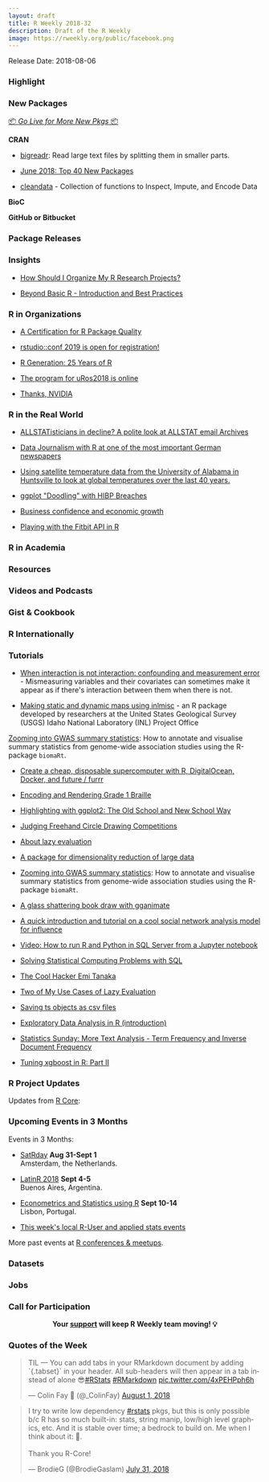 ```yaml
---
layout: draft
title: R Weekly 2018-32
description: Draft of the R Weekly
image: https://rweekly.org/public/facebook.png
---
```


Release Date: 2018-08-06

###  Highlight



###  New Packages

<p class="added-hostname"><a href="https://rweekly.org/live" target="_blank" class="externalLink">📦 <i>Go Live for More New Pkgs</i> 📦</a></p>

**CRAN**

+ [bigreadr](https://cran.r-project.org/package=bigreadr): Read large text files by splitting them in smaller parts.

+ [June 2018: Top 40 New Packages](https://rviews.rstudio.com/2018/07/29/june-2018-top-40-new-packages/)

+ [cleandata](https://cran.r-project.org/package=cleandata) - Collection of functions to Inspect, Impute, and Encode Data

**BioC**


**GitHub or Bitbucket**



### Package Releases


### Insights

+ [How Should I Organize My R Research Projects?](https://ntguardian.wordpress.com/2018/08/02/how-should-i-organize-my-r-research-projects/)

+ [Beyond Basic R - Introduction and Best Practices](https://owi.usgs.gov/blog/intro-best-practices/)

###  R in Organizations


+ [A Certification for R Package Quality](http://blog.revolutionanalytics.com/2018/07/cii-certification-for-r-packages.html)

+ [rstudio::conf 2019 is open for registration!](https://blog.rstudio.com/2018/07/31/rstudio-conf-2019-is-open-for-registration/)

+ [R Generation: 25 Years of R](http://blog.revolutionanalytics.com/2018/08/r-generation.html)

+ [The program for uRos2018 is online](http://www.markvanderloo.eu/yaRb/2018/08/03/the-program-for-uros2018-is-onlline/)

+ [Thanks, NVIDIA](http://andrewgelman.com/2018/08/01/thanks-nvidia/)

### R in the Real World

+ [ALLSTATisticians in decline? A polite look at ALLSTAT email Archives](https://masalmon.eu/2018/07/31/alldatascience/)

+ [Data Journalism with R at one of the most important German newspapers](https://github.com/sueddeutsche/rladies-presentation/blob/master/rladies-presentation-brunner-schories.pdf)

+ [Using satellite temperature data from the University of Alabama in Huntsville to look at global temperatures over the last 40 years.](https://www.davidkane.info/post/june-2018-global-temperature/)

+ [ggplot "Doodling" with HIBP Breaches](https://rud.is/b/2018/07/29/ggplot-doodling-with-hibp-breaches/)

+ [Business confidence and economic growth](http://freerangestats.info/blog/2018/08/01/business-expectations)

+ [Playing with the Fitbit API in R](https://obrl-soil.github.io/fitbit-api-r/)

###  R in Academia



###  Resources




###  Videos and Podcasts



### Gist & Cookbook




### R Internationally



###  Tutorials

+ [When interaction is not interaction: confounding and measurement error](https://malco.io/2018/08/04/interaction-confounding/) - Mismeasuring variables and their covariates can sometimes make it appear as if there's interaction between them when there is not.

+ [Making static and dynamic maps using inlmisc](https://owi.usgs.gov/blog/inlmiscmaps/) - an R package developed by researchers at the United States Geological Survey (USGS) Idaho National Laboratory (INL) Project Office

[Zooming into GWAS summary statistics](https://sinarueeger.github.io/2018/07/30/locuszoomplot/): How to annotate and visualise summary statistics from genome-wide association studies using the R-package `biomaRt`.

+ [Create a cheap, disposable supercomputer with R, DigitalOcean, Docker, and future / furrr](https://www.andrewheiss.com/blog/2018/07/30/disposable-supercomputer-future/)

+ [Encoding and Rendering Grade 1 Braille](https://coolbutuseless.github.io/2018/07/31/encoding-and-rendering-grade-1-braille/)

+ [Highlighting with ggplot2: The Old School and New School Way](https://www.littlemissdata.com/blog/highlight)

+ [Judging Freehand Circle Drawing Competitions](http://staff.math.su.se/hoehle/blog/2018/07/31/circle.html)

+ [About lazy evaluation](https://colinfay.me/lazyeval/)


+ [A package for dimensionality reduction of large data](https://ropensci.org/blog/2018/08/01/umapr/)

+ [Zooming into GWAS summary statistics](https://sinarueeger.github.io/2018/07/30/locuszoomplot/): How to annotate and visualise summary statistics from genome-wide association studies using the R-package `biomaRt`.

+ [A glass shattering book draw with gganimate](https://itsalocke.com/blog/a-glass-shattering-book-draw-with-gganimate/)

+ [A quick introduction and tutorial on a cool social network analysis model for influence](https://jrosen48.github.io/blog/social-network-analysis-model-for-influence/)

+ [Video: How to run R and Python in SQL Server from a Jupyter notebook](http://blog.revolutionanalytics.com/2018/08/r-python-in-sql-server.html)

+ [Solving Statistical Computing Problems with SQL](https://yihui.name/en/2018/07/sql-stats-computing/)

+ [The Cool Hacker Emi Tanaka](https://yihui.name/en/2018/07/emi-tanaka/)

+ [Two of My Use Cases of Lazy Evaluation](https://yihui.name/en/2018/07/lazy-evaluation/)

+ [Saving ts objects as csv files](https://robjhyndman.com/hyndsight/ts2csv/)

+ [Exploratory Data Analysis in R (introduction)](https://blog.datascienceheroes.com/exploratory-data-analysis-in-r-intro/)

+ [Statistics Sunday: More Text Analysis - Term Frequency and Inverse Document Frequency](http://www.deeplytrivial.com/2018/07/statistics-sunday-more-text-analysis.html)

+ [Tuning xgboost in R: Part II](https://insightr.wordpress.com/2018/07/28/tuning-xgboost-in-r-part-ii/)

<!--<div class="post-more-begi
n"></div><div class="post-more-end"></div>-->

###  R Project Updates

Updates from [R Core](http://developer.r-project.org/blosxom.cgi/R-devel/NEWS):




###  Upcoming Events in 3 Months

Events in 3 Months:

+ [SatRday](https://amsterdam2018.satrdays.org/) **Aug 31-Sept 1**<br />
Amsterdam, the Netherlands.

+ [LatinR 2018](http://latin-r.com/) **Sept 4-5** <br />
Buenos Aires, Argentina.

+ [Econometrics and Statistics using R](http://gades-training.com/en/cursos/Econometrics-and-Statistics-Using-R) **Sept 10-14** <br />
Lisbon, Portugal.

+ [This week's local R-User and applied stats events](https://community.rstudio.com/c/irl)

More past events at [R conferences & meetups](https://conf.rweekly.org).

### Datasets




### Jobs




###  Call for Participation



<p class="hide-support added-hostname support-rweekly" style="text-align: center;font-weight: bold;">Your <a class="non-visited externalLink" href="https://www.patreon.com/rweekly" onclick="pas(this)">support</a> will keep R Weekly team moving! 💡</p>

###  Quotes of the Week

<blockquote class="twitter-tweet" data-lang="en"><p lang="en" dir="ltr">TIL — You can add tabs in your RMarkdown document by adding `{.tabset}` in your header. All sub-headers will then appear in a tab instead of alone 😎<a href="https://twitter.com/hashtag/RStats?src=hash&amp;ref_src=twsrc%5Etfw">#RStats</a> <a href="https://twitter.com/hashtag/RMarkdown?src=hash&amp;ref_src=twsrc%5Etfw">#RMarkdown</a> <a href="https://t.co/4xPEHPph6h">pic.twitter.com/4xPEHPph6h</a></p>&mdash; Colin Fay 🤘 (@_ColinFay) <a href="https://twitter.com/_ColinFay/status/1024610845366599680?ref_src=twsrc%5Etfw">August 1, 2018</a></blockquote>

<blockquote class="twitter-tweet" data-lang="en"><p lang="en" dir="ltr">I try to write low dependency <a href="https://twitter.com/hashtag/rstats?src=hash&amp;ref_src=twsrc%5Etfw">#rstats</a> pkgs, but this is only possible b/c R has so much built-in: stats, string manip, low/high level graphics, etc.  And it is stable over time; a bedrock to build on.  Me when I think about it: 🤯.<br><br>Thank you R-Core!</p>&mdash; BrodieG (@BrodieGaslam) <a href="https://twitter.com/BrodieGaslam/status/1024277658966937600?ref_src=twsrc%5Etfw">July 31, 2018</a></blockquote>

